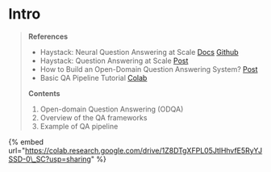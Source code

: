 # Intro

> **References**
>
> * Haystack: Neural Question Answering at Scale [Docs](https://haystack.deepset.ai/docs/latest/intromd) [Github](https://github.com/deepset-ai/haystack)
> * Haystack: Question Answering at Scale [Post](https://medium.com/deepset-ai/haystack-question-answering-at-scale-c2c980e7c657)
> * How to Build an Open-Domain Question Answering System? [Post](https://lilianweng.github.io/lil-log/2020/10/29/open-domain-question-answering.html)
> * Basic QA Pipeline Tutorial [Colab](https://colab.research.google.com/github/deepset-ai/haystack/blob/master/tutorials/Tutorial1_Basic_QA_Pipeline.ipynb)
>
> **Contents**
>
> 1. Open-domain Question Answering \(ODQA\)
> 2. Overview of the QA frameworks
> 3. Example of QA pipeline

{% embed url="https://colab.research.google.com/drive/1Z8DTgXFPL05JtlHhvfE5RyYJSSD-0\_SC?usp=sharing" %}



